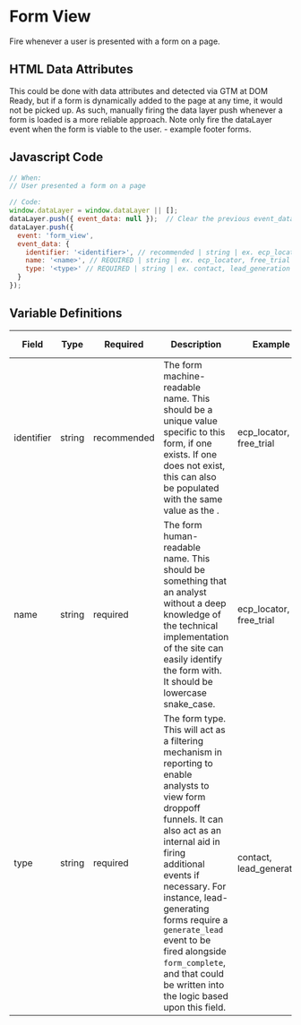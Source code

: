 # Form View

Fire whenever a user is presented with a form on a page.

## HTML Data Attributes

This could be done with data attributes and detected via GTM at DOM Ready, but if a form is dynamically added to the page at any time, it would not be picked up. As such, manually firing the data layer push whenever a form is loaded is a more reliable approach. Note only fire the dataLayer event when the form is viable to the user. - example footer forms.

## Javascript Code

```js
// When:
// User presented a form on a page

// Code:
window.dataLayer = window.dataLayer || [];
dataLayer.push({ event_data: null });  // Clear the previous event_data object.
dataLayer.push({
  event: 'form_view',
  event_data: {
    identifier: '<identifier>', // recommended | string | ex. ecp_locator, free_trial
    name: '<name>', // REQUIRED | string | ex. ecp_locator, free_trial	
    type: '<type>' // REQUIRED | string | ex. contact, lead_generation
  }
});
```

## Variable Definitions

|Field|Type|Required|Description|Example|Pattern|Min Length|Max Length|Minimum|Maximum|Multiple Of|
| --- | --- | --- | --- | --- | --- | --- | --- | --- | --- | --- |
|identifier|string|recommended|The form machine-readable name. This should be a unique value specific to this form, if one exists. If one does not exist, this can also be populated with the same value as the <name>.|ecp_locator, free_trial|
|name|string|required|The form human-readable name. This should be something that an analyst without a deep knowledge of the technical implementation of the site can easily identify the form with. It should be lowercase snake_case.|ecp_locator, free_trial|
|type|string|required|The form type. This will act as a filtering mechanism in reporting to enable analysts to view form droppoff funnels. It can also act as an internal aid in firing additional events if necessary. For instance, lead-generating forms require a `generate_lead` event to be fired alongside `form_complete`, and that could be written into the logic based upon this field.|contact, lead_generation|
